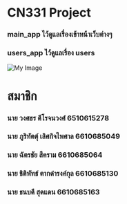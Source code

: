 # CN331 Project

### main_app ไว้ดูแลเรื่องเข้าหน้าเว็บต่างๆ

### users_app ไว้ดูแลเรื่อง users

![My Image](![G&G](https://github.com/user-attachments/assets/ba42d690-8d31-4abd-a4dc-69ed5e6d7c41))

# สมาชิก
### นาย วงศธร   ดีโรจนวงศ์       6510615278
### นาย ภูริทัตตุ์  เลิศกิจไพศาล  6610685049
### นาย ฉัตรชัย  สีคราม             6610685064
### นาย ชิติพัทธ์ ตากดำรงค์กุล  6610685130
### นาย ธนบดี    สุดแดน            6610685163
